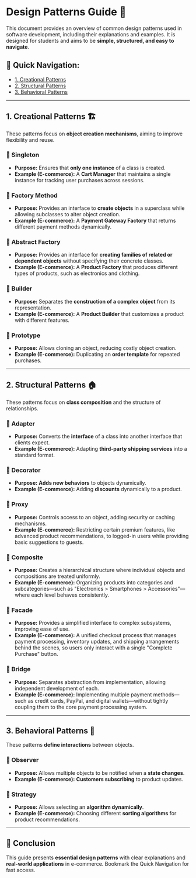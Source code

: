 # Design Patterns Guide 📌

This document provides an overview of common design patterns used in software development, including their explanations and examples. It is designed for students and aims to be **simple, structured, and easy to navigate**.

## 📖 Quick Navigation:
- [1. Creational Patterns](#-creational-patterns)
- [2. Structural Patterns](#-structural-patterns)
- [3. Behavioral Patterns](#-behavioral-patterns)

---

## 1. Creational Patterns 🏗️
These patterns focus on **object creation mechanisms**, aiming to improve flexibility and reuse.

### 🔹 Singleton
- **Purpose:** Ensures that **only one instance** of a class is created.
- **Example (E-commerce):** A **Cart Manager** that maintains a single instance for tracking user purchases across sessions.

### 🔹 Factory Method
- **Purpose:** Provides an interface to **create objects** in a superclass while allowing subclasses to alter object creation.
- **Example (E-commerce):** A **Payment Gateway Factory** that returns different payment methods dynamically.

### 🔹 Abstract Factory
- **Purpose:** Provides an interface for **creating families of related or dependent objects** without specifying their concrete classes.
- **Example (E-commerce):** A **Product Factory** that produces different types of products, such as electronics and clothing.

### 🔹 Builder
- **Purpose:** Separates the **construction of a complex object** from its representation.
- **Example (E-commerce):** A **Product Builder** that customizes a product with different features.

### 🔹 Prototype
- **Purpose:** Allows cloning an object, reducing costly object creation.
- **Example (E-commerce):** Duplicating an **order template** for repeated purchases.

---

## 2. Structural Patterns 🏠
These patterns focus on **class composition** and the structure of relationships.

### 🔹 Adapter
- **Purpose:** Converts the **interface** of a class into another interface that clients expect.
- **Example (E-commerce):** Adapting **third-party shipping services** into a standard format.

### 🔹 Decorator
- **Purpose:** **Adds new behaviors** to objects dynamically.
- **Example (E-commerce):** Adding **discounts** dynamically to a product.

### 🔹 Proxy
- **Purpose:** Controls access to an object, adding security or caching mechanisms.  
- **Example (E-commerce):** Restricting certain premium features, like advanced product recommendations, to logged-in users while providing basic suggestions to guests.

### 🔹 Composite
- **Purpose:** Creates a hierarchical structure where individual objects and compositions are treated uniformly.  
- **Example (E-commerce):** Organizing products into categories and subcategories—such as "Electronics > Smartphones > Accessories"—where each level behaves consistently.

### 🔹 Facade
- **Purpose:** Provides a simplified interface to complex subsystems, improving ease of use.
- **Example (E-commerce):** A unified checkout process that manages payment processing, inventory updates, and shipping arrangements behind the scenes, so users only interact with a single "Complete Purchase" button.

### 🔹 Bridge
- **Purpose:** Separates abstraction from implementation, allowing independent development of each.  
- **Example (E-commerce):** Implementing multiple payment methods—such as credit cards, PayPal, and digital wallets—without tightly coupling them to the core payment processing system.

---

## 3. Behavioral Patterns 🤖
These patterns **define interactions** between objects.

### 🔹 Observer
- **Purpose:** Allows multiple objects to be notified when a **state changes**.
- **Example (E-commerce):** **Customers subscribing** to product updates.

### 🔹 Strategy
- **Purpose:** Allows selecting an **algorithm dynamically**.
- **Example (E-commerce):** Choosing different **sorting algorithms** for product recommendations.

---

## 🎯 Conclusion
This guide presents **essential design patterns** with clear explanations and **real-world applications** in e-commerce. Bookmark the Quick Navigation for fast access.

